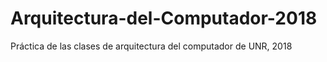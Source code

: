 # Arquitectura-del-Computador-2018
Práctica de las clases de arquitectura del computador de UNR, 2018
